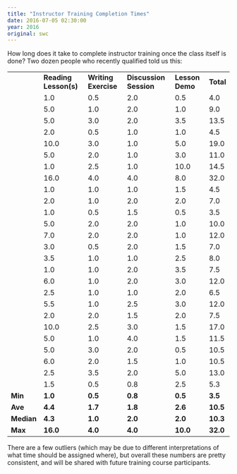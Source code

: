 ```yaml
---
title: "Instructor Training Completion Times"
date: 2016-07-05 02:30:00
year: 2016
original: swc
---
```

<p>
  How long does it take to complete instructor training once the class itself is done?
  Two dozen people who recently qualified told us this:
</p>
<table class="table table-striped">
<tr><td><strong></strong></td><td><strong>Reading Lesson(s)</strong></td><td><strong>Writing Exercise</strong></td><td><strong>Discussion Session</strong></td><td><strong>Lesson Demo</strong></td><td><strong>Total</strong></td></tr>
<tr><td></td><td>1.0</td><td>0.5</td><td>2.0</td><td>0.5</td><td>4.0</td></tr>
<tr><td></td><td>5.0</td><td>1.0</td><td>2.0</td><td>1.0</td><td>9.0</td></tr>
<tr><td></td><td>5.0</td><td>3.0</td><td>2.0</td><td>3.5</td><td>13.5</td></tr>
<tr><td></td><td>2.0</td><td>0.5</td><td>1.0</td><td>1.0</td><td>4.5</td></tr>
<tr><td></td><td>10.0</td><td>3.0</td><td>1.0</td><td>5.0</td><td>19.0</td></tr>
<tr><td></td><td>5.0</td><td>2.0</td><td>1.0</td><td>3.0</td><td>11.0</td></tr>
<tr><td></td><td>1.0</td><td>2.5</td><td>1.0</td><td>10.0</td><td>14.5</td></tr>
<tr><td></td><td>16.0</td><td>4.0</td><td>4.0</td><td>8.0</td><td>32.0</td></tr>
<tr><td></td><td>1.0</td><td>1.0</td><td>1.0</td><td>1.5</td><td>4.5</td></tr>
<tr><td></td><td>2.0</td><td>1.0</td><td>2.0</td><td>2.0</td><td>7.0</td></tr>
<tr><td></td><td>1.0</td><td>0.5</td><td>1.5</td><td>0.5</td><td>3.5</td></tr>
<tr><td></td><td>5.0</td><td>2.0</td><td>2.0</td><td>1.0</td><td>10.0</td></tr>
<tr><td></td><td>7.0</td><td>2.0</td><td>2.0</td><td>1.0</td><td>12.0</td></tr>
<tr><td></td><td>3.0</td><td>0.5</td><td>2.0</td><td>1.5</td><td>7.0</td></tr>
<tr><td></td><td>3.5</td><td>1.0</td><td>1.0</td><td>2.5</td><td>8.0</td></tr>
<tr><td></td><td>1.0</td><td>1.0</td><td>2.0</td><td>3.5</td><td>7.5</td></tr>
<tr><td></td><td>6.0</td><td>1.0</td><td>2.0</td><td>3.0</td><td>12.0</td></tr>
<tr><td></td><td>2.5</td><td>1.0</td><td>1.0</td><td>2.0</td><td>6.5</td></tr>
<tr><td></td><td>5.5</td><td>1.0</td><td>2.5</td><td>3.0</td><td>12.0</td></tr>
<tr><td></td><td>2.0</td><td>2.0</td><td>1.5</td><td>2.0</td><td>7.5</td></tr>
<tr><td></td><td>10.0</td><td>2.5</td><td>3.0</td><td>1.5</td><td>17.0</td></tr>
<tr><td></td><td>5.0</td><td>1.0</td><td>4.0</td><td>1.5</td><td>11.5</td></tr>
<tr><td></td><td>5.0</td><td>3.0</td><td>2.0</td><td>0.5</td><td>10.5</td></tr>
<tr><td></td><td>6.0</td><td>2.0</td><td>1.5</td><td>1.0</td><td>10.5</td></tr>
<tr><td></td><td>2.5</td><td>3.5</td><td>2.0</td><td>5.0</td><td>13.0</td></tr>
<tr><td></td><td>1.5</td><td>0.5</td><td>0.8</td><td>2.5</td><td>5.3</td></tr>
<tr><td><strong>Min</strong></td><td><strong>1.0</strong></td><td><strong>0.5</strong></td><td><strong>0.8</strong></td><td><strong>0.5</strong></td><td><strong>3.5</strong></td></tr>
<tr><td><strong>Ave</strong></td><td><strong>4.4</strong></td><td><strong>1.7</strong></td><td><strong>1.8</strong></td><td><strong>2.6</strong></td><td><strong>10.5</strong></td></tr>
<tr><td><strong>Median</strong></td><td><strong>4.3</strong></td><td><strong>1.0</strong></td><td><strong>2.0</strong></td><td><strong>2.0</strong></td><td><strong>10.3</strong></td></tr>
<tr><td><strong>Max</strong></td><td><strong>16.0</strong></td><td><strong>4.0</strong></td><td><strong>4.0</strong></td><td><strong>10.0</strong></td><td><strong>32.0</strong></td></tr>
</table>
<p>
  There are a few outliers (which may be due to different interpretations of what time should be assigned where),
  but overall these numbers are pretty consistent,
  and will be shared with future training course participants.
</p>
